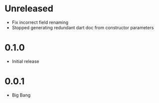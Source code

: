 # Unreleased

- Fix incorrect field renaming
- Stopped generating redundant dart doc from constructor parameters

# 0.1.0

- Initial release

# 0.0.1

- Big Bang
